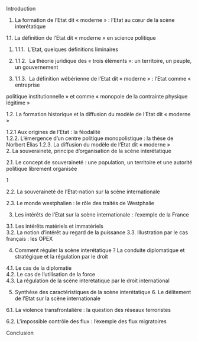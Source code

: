 Introduction

1. La formation de l’Etat dit « moderne » : l’Etat au cœur de la scène interétatique

1.1. La définition de l’Etat dit « moderne » en science politique

1.  1.1.1.  L’Etat, quelques définitions liminaires
    
2.  1.1.2.  La théorie juridique des « trois éléments »: un territoire, un peuple, un gouvernement
    
3.  1.1.3.  La définition wébérienne de l’Etat dit « moderne » : l’Etat comme « entreprise
    

politique institutionnelle » et comme « monopole de la contrainte physique légitime »

1.2. La formation historique et la diffusion du modèle de l’Etat dit « moderne »

1.2.1 Aux origines de l’Etat : la féodalité  
1.2.2. L’émergence d’un centre politique monopolistique : la thèse de Norbert Elias 1.2.3. La diffusion du modèle de l’Etat dit « moderne »  
2. La souveraineté, principe d’organisation de la scène interétatique

2.1. Le concept de souveraineté : une population, un territoire et une autorité politique librement organisée

1

2.2. La souveraineté de l’Etat-nation sur la scène internationale

2.3. Le monde westphalien : le rôle des traités de Westphalie

3. Les intérêts de l’Etat sur la scène internationale : l’exemple de la France

3.1. Les intérêts matériels et immatériels  
3.2. La notion d’intérêt au regard de la puissance 3.3. Illustration par le cas français : les OPEX

4. Comment réguler la scène interétatique ? La conduite diplomatique et stratégique et la régulation par le droit

4.1. Le cas de la diplomatie  
4.2. Le cas de l’utilisation de la force  
4.3. La régulation de la scène interétatique par le droit international

5. Synthèse des caractéristiques de la scène interétatique 6. Le délitement de l’Etat sur la scène internationale

6.1. La violence transfrontalière : la question des réseaux terroristes

6.2. L’impossible contrôle des flux : l’exemple des flux migratoires

Conclusion